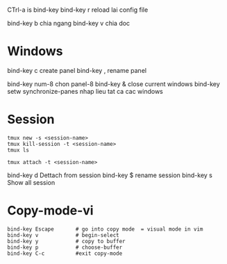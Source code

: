 #
CTrl-a is bind-key
bind-key r reload lai config file

bind-key b chia ngang
bind-key v chia doc

# Windows
bind-key c create panel
bind-key , rename panel

bind-key num-8 chon panel-8
bind-key & close current windows
bind-key <Ctrl s> setw synchronize-panes nhap lieu tat ca cac windows


# Session

```
tmux new -s <session-name>
tmux kill-session -t <session-name>
tmux ls

tmux attach -t <session-name>
```
bind-key d Dettach from session
bind-key $ rename session
bind-key s Show all session

# Copy-mode-vi  
```
bind-key Escape       # go into copy mode  = visual mode in vim   
bind-key v            # begin-select   
bind-key y            # copy to buffer   
bind-key p            # choose-buffer   
bind-key C-c          #exit copy-mode   
```

